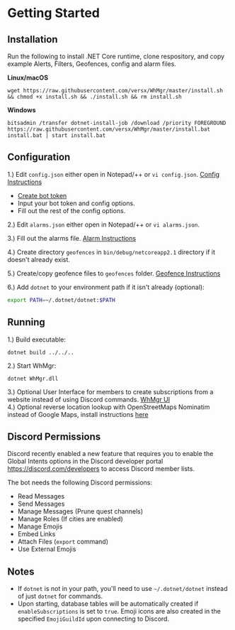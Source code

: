# Getting Started  

## Installation

Run the following to install .NET Core runtime, clone respository, and copy example Alerts, Filters, Geofences, config and alarm files.  

**Linux/macOS**  
```
wget https://raw.githubusercontent.com/versx/WhMgr/master/install.sh && chmod +x install.sh && ./install.sh && rm install.sh  
```
**Windows**  
```
bitsadmin /transfer dotnet-install-job /download /priority FOREGROUND https://raw.githubusercontent.com/versx/WhMgr/master/install.bat install.bat | start install.bat  
```

## Configuration  
1.) Edit `config.json` either open in Notepad/++ or `vi config.json`. [Config Instructions](./config.md)  

  - [Create bot token](https://github.com/reactiflux/discord-irc/wiki/Creating-a-discord-bot-&-getting-a-token)  
  - Input your bot token and config options.  
  - Fill out the rest of the config options.

2.) Edit `alarms.json` either open in Notepad/++ or `vi alarms.json`.  

3.) Fill out the alarms file. [Alarm Instructions](./alarms.md)  

4.) Create directory `geofences` in `bin/debug/netcoreapp2.1` directory if it doesn't already exist.  

5.) Create/copy geofence files to `geofences` folder. [Geofence Instructions](./geofences.md)  

6.) Add `dotnet` to your environment path if it isn't already (optional):  
```sh
export PATH=~/.dotnet/dotnet:$PATH
```  

## Running  
1.) Build executable:
```
dotnet build ../../..
```
2.) Start WhMgr:
```
dotnet WhMgr.dll
```
3.) Optional User Interface for members to create subscriptions from a website instead of using Discord commands. [WhMgr UI](https://github.com/versx/WhMgr-UI)  
4.) Optional reverse location lookup with OpenStreetMaps Nominatim instead of Google Maps, install instructions [here](https://nominatim.org/release-docs/develop/admin/Installation/)  


## Discord Permissions  
Discord recently enabled a new feature that requires you to enable the Global Intents options in the Discord developer portal https://discord.com/developers to access Discord member lists.  

The bot needs the following Discord permissions:  

- Read Messages  
- Send Messages  
- Manage Messages (Prune quest channels)  
- Manage Roles (If cities are enabled)  
- Manage Emojis  
- Embed Links  
- Attach Files (`export` command)  
- Use External Emojis  


## Notes
- If `dotnet` is not in your path, you'll need to use `~/.dotnet/dotnet` instead of just `dotnet` for commands.  
- Upon starting, database tables will be automatically created if `enableSubscriptions` is set to `true`. Emoji icons are also created in the specified `EmojiGuildId` upon connecting to Discord.  